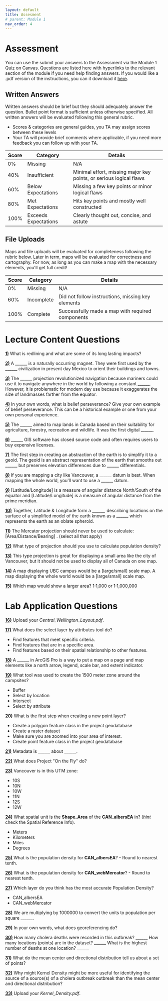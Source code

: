 ```yaml
---
layout: default
title: Assesment
# parent: Module 1
nav_order: 4
---
```


# Assessment

You can use the submit your answers to the Assessment via the Module 1 Quiz on Canvas.  Questions are listed here with hyperlinks to the relevant section of the module if you need help finding answers.  If you would like a .pdf version of the instructions, you can it download it [here](https://raw.githubusercontent.com/June-Skeeter/Module1_GEOS270/main/docs/Assessment.pdf).


## Written Answers 

Written answers should be brief but they should adequately answer the question.  Bullet point format is sufficient unless otherwise specified.  All written answers will be evaluated following this general rubric.

* Scores & categories are general guides, you TA may assign scores between these levels
* Your TA will provide brief comments where applicable, if you need more feedback you can follow up with your TA.

|Score|      Category      |                             Details                              |
|-----|--------------------|------------------------------------------------------------------|
|0%   |Missing             |N/A                                                               |
|40%  |Insufficient        |Minimal effort, missing major key points, or serious logical flaws|
|60%  |Below Expectations  |Missing a few key points or minor logical flaws                   |
|80%  |Met Expectations    |Hits key points and mostly well constructed                       |
|100% |Exceeds Expectations|Clearly thought out, concise, and astute                          |


## File Uploads

Maps and file uploads will be evaluated for completeness following the rubric below.  Later in term, maps will be evaluated for correctness and cartography.  For now, as long as you can make a map with the necessary elements, you'll get full credit!

|Score| Category |                     Details                     |
|-----|----------|-------------------------------------------------|
|0%   |Missing   |N/A                                              |
|60%  |Incomplete|Did not follow instructions, missing key elements|
|100% |Complete  |Successfully made a map with required components |


# Lecture Content Questions 

[**1)**](https://june-skeeter.github.io/Module1_GEOS270/docs/Content_Part1.html#decolonizing-gis)
What is redlining and what are some of its long lasting impacts?

[**2)**](https://june-skeeter.github.io/Module1_GEOS270/docs/Content_Part1_1.html)
A ______ is a naturally occurring magnet.  They were first used by the ______ civilization in present day Mexico to orient their buildings and towns.

[**3)**](https://june-skeeter.github.io/Module1_GEOS270/docs/Content_Part1_2.html)
The ______ projection revolutionized navigation because mariners could use it to navigate anywhere in the world by following a constant ______.  However, it is problematic for modern day use because it exaggerates the size of landmasses farther from the equator.  

[**4)**](https://june-skeeter.github.io/Module1_GEOS270/docs/Content_Part1_3.html)
In your own words, what is belief perseverance?  Give your own example of belief perseverance.  This can be a historical example or one from your own personal experience.

[**5)**](https://june-skeeter.github.io/Module1_GEOS270/docs/Content_Part1_4.html)
The ______ aimed to map lands in Canada based on their suitability for agriculture, forestry, recreation and wildlife.  It was the first digital ______.

[**6)**](https://june-skeeter.github.io/Module1_GEOS270/docs/Content_Part1_5.html)
______ GIS software has closed source code and often requires users to buy expensive licenses.  

[**7)**](https://june-skeeter.github.io/Module1_GEOS270/docs/Content_Part2_1.html)
The first step in creating an abstraction of the earth is to simplify it to a geoid.  The geoid is an abstract representation of the earth that smooths out ______ but preserves elevation differences due to ______ differentials.

[**8)**](https://june-skeeter.github.io/Module1_GEOS270/docs/Content_Part2_1.html)
If you are mapping a city like Vancouver, a ______ datum is best.  When mapping the whole world, you'll want to use a ______ datum.

[**9)**](https://june-skeeter.github.io/Module1_GEOS270/docs/Content_Part2_1.html)
[Latitude/Longitude] is a measure of angular distance North/South of the equator and [Latitude/Longitude] is a measure of angular distance from the prime meridian.  

[**10)**](https://june-skeeter.github.io/Module1_GEOS270/docs/Content_Part2_1.html)
Together, Latitude & Longitude form a ______, describing locations on the surface of a simplified model of the earth known as a ______ which represents the earth as an oblate spheroid.

[**11)**](https://june-skeeter.github.io/Module1_GEOS270/docs/Content_Part2_2.html)
The Mercator projection should never be used to calculate:[Area/Distance/Bearing] . (select all that apply)

[**12)**](https://june-skeeter.github.io/Module1_GEOS270/docs/Content_Part2_2.html)
What type of projection should you use to calculate population density?

[**13)**](https://june-skeeter.github.io/Module1_GEOS270/docs/Content_Part2_2.html)
This type projection is great for displaying a small area like the city of Vancouver, but it should not be used to display all of Canada on one map.

[**14)**](https://june-skeeter.github.io/Module1_GEOS270/docs/Content_Part2_2.html)
A map displaying UBC campus would be a [large/small] scale map.  A map displaying the whole world would be a [large/small] scale map.

[**15)**](https://june-skeeter.github.io/Module1_GEOS270/docs/Content_Part2_2.html)
Which map would show a larger area? 1:1,000 or 1:1,000,000


# Lab Application Questions 

[**16)**](https://june-skeeter.github.io/Module1_GEOS270/docs/Application_Part1#completing-the-introductory-tutorial.html)
Upload your *Central_Wellington_Layout.pdf*.


[**17)**](https://june-skeeter.github.io/Module1_GEOS270/docs/Application_Part1#more-tutorial-videos.html)
What does the select layer by attributes tool do?

- Find features that meet specific criteria.
- Find features that are in a specific area.
- Find features based on their spatial relationship to other features.


[**18)**](https://june-skeeter.github.io/Module1_GEOS270/docs/Application_Part1#more-tutorial-videos.html)
A ______ in ArcGIS Pro is a way to put a map on a page and map elements like a north arrow, legend, scale bar, and extent indicator.


[**19)**](https://june-skeeter.github.io/Module1_GEOS270/docs/Application_Part1#more-tutorial-videos.html)
What tool was used to create the 1500 meter zone around the campsites?

- Buffer
- Select by location
- Intersect
- Select by attribute

[**20)**](https://june-skeeter.github.io/Module1_GEOS270/docs/Application_Part1#more-tutorial-videos.html)
What is the first step when creating a new point layer?

- Create a polygon feature class in the project geodatabase
- Create a raster dataset
- Make sure you are zoomed into your area of interest. 
- Create point feature class in the project geodatabase

[**21)**](https://ubc-library-rc.github.io/map-projections/content/exercise1-discover-coord.html#metadata)
Metadata is ______ about ______.

[**22)**](https://ubc-library-rc.github.io/map-projections/content/exercise2-transform.html)
What does Project "On the Fly" do?

[**23)**](https://ubc-library-rc.github.io/map-projections/content/exercise3-project.html)
Vancouver is in this UTM zone:

- 10S
- 10N
- 10W
- 11N
- 12S
- 12W


[**24)**](https://ubc-library-rc.github.io/map-projections/content/exercise4-pop-density.html)
What spatial unit is the **Shape_Area** of the **CAN_albersEA** in? (*hint* check the Spatial Reference Info).
- Meters
- Kilometers
- Miles
- Degrees

[**25)**](https://ubc-library-rc.github.io/map-projections/content/exercise4-pop-density.html)
What is the population density for **CAN_albersEA**? - Round to nearest tenth.

[**26)**](https://ubc-library-rc.github.io/map-projections/content/exercise4-pop-density.html)
What is the population density for **CAN_webMercator**? - Round to nearest tenth.

[**27)**](https://ubc-library-rc.github.io/map-projections/content/exercise4-pop-density.html)
Which layer do you think has the most accurate Population Density?
- CAN_albersEA
- CAN_webMercator

[**28)**](https://ubc-library-rc.github.io/map-projections/content/exercise4-pop-density.html)
We are multiplying by 1000000 to convert the units to population per square ______.

[**29)**](https://june-skeeter.github.io/Module1_GEOS270/docs/Application_Part3_1.html#georeferencing)
In your own words, what does georeferencing do?

[**30)**](https://june-skeeter.github.io/Module1_GEOS270/docs/Application_Part3_1.html#inspect-the-data)
How many cholera deaths were recorded in this outbreak? ______ How many locations (points) are in the dataset? ______ What is the highest number of deaths at one location? ______

[**31)**](https://june-skeeter.github.io/Module1_GEOS270/docs/Application_Part3_3.html#central-tendency)
What do the mean center and directional distribution tell us about a set of points?

[**32)**](https://june-skeeter.github.io/Module1_GEOS270/docs/Application_Part3_3.html#kernel-density)
Why might Kernel Density might be more useful for identifying the source of a source(s) of a cholera outbreak outbreak than the mean center and directional distribution?

[**33)**](https://june-skeeter.github.io/Module1_GEOS270/docs/Application_Part3_4.html)
Upload your *Kernel_Density.pdf*.


